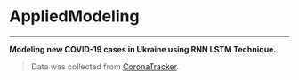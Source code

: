 # AppliedModeling

***

**Modeling new COVID-19 cases in Ukraine using RNN LSTM Technique.**

> Data was collected from [CoronaTracker](https://www.coronatracker.com/).
